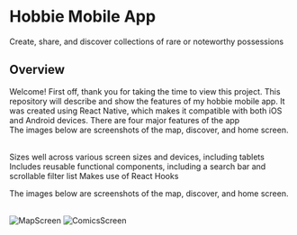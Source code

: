 <h1>Hobbie Mobile App</h1>
Create, share, and discover collections of rare or noteworthy possessions
<h2>Overview</h2>
Welcome! First off, thank you for taking the time to view this project. This repository will describe and show the features of my hobbie mobile app. It was created using React Native, which makes it compatible with both iOS and Android devices. There are four major features of the app<br>
The images below are screenshots of the map, discover, and home screen.
<div><br><div>
  
Sizes well across various screen sizes and devices, including tablets
Includes reusable functional components, including a search bar and scrollable filter list
Makes use of React Hooks

The images below are screenshots of the map, discover, and home screen.<div><br><div>
![MapScreen](https://johndan2354.github.io/BBMobileImages/Map.PNG)  ![ComicsScreen](https://johndan2354.github.io/BBMobileImages/Comics.PNG)
